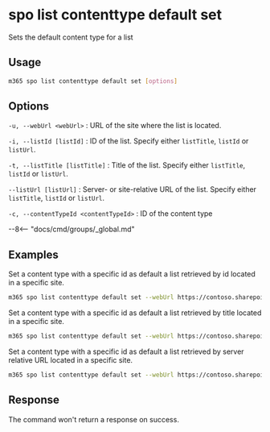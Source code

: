 # spo list contenttype default set

Sets the default content type for a list

## Usage

```sh
m365 spo list contenttype default set [options]
```

## Options

`-u, --webUrl <webUrl>`
: URL of the site where the list is located.

`-i, --listId [listId]`
: ID of the list. Specify either `listTitle`, `listId` or `listUrl`.

`-t, --listTitle [listTitle]`
: Title of the list. Specify either `listTitle`, `listId` or `listUrl`.

`--listUrl [listUrl]`
: Server- or site-relative URL of the list. Specify either `listTitle`, `listId` or `listUrl`.

`-c, --contentTypeId <contentTypeId>`
: ID of the content type

--8<-- "docs/cmd/groups/_global.md"

## Examples

Set a content type with a specific id as default a list retrieved by id located in a specific site.

```sh
m365 spo list contenttype default set --webUrl https://contoso.sharepoint.com/sites/project-x --listId 0cd891ef-afce-4e55-b836-fce03286cccf --contentTypeId 0x0120
```

Set a content type with a specific id as default a list retrieved by title located in a specific site.

```sh
m365 spo list contenttype default set --webUrl https://contoso.sharepoint.com/sites/project-x --listTitle Documents --contentTypeId 0x0120
```

Set a content type with a specific id as default a list retrieved by server relative URL located in a specific site.

```sh
m365 spo list contenttype default set --webUrl https://contoso.sharepoint.com/sites/project-x --listUrl 'sites/project-x/Documents' --contentTypeId 0x0120
```

## Response

The command won't return a response on success.
